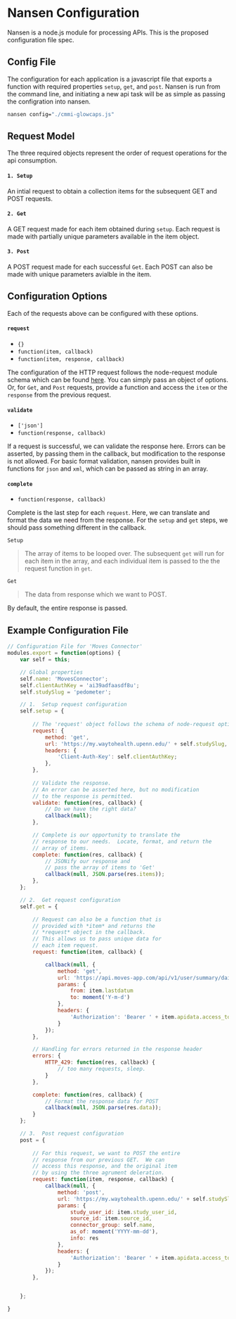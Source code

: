 # Nansen Configuration

Nansen is a node.js module for processing APIs.  This is the proposed configuration file spec.

## Config File
The configuration for each application is a javascript file that exports a function with required properties `setup`, `get`, and `post`.  Nansen is run from the command line, and initiating a new api task will be as simple as passing the configration into nansen.

```bash
nansen config="./cmmi-glowcaps.js"
```

## Request Model
The three required objects represent the order of request operations for the api consumption.

#### `1. Setup`
An intial request to obtain a collection items for the subsequent GET and POST requests.
#### `2. Get`
A GET request made for each item obtained during `setup`.  Each request is made with partially unique parameters available in the item object. 
#### `3. Post`
A POST request made for each successful `Get`.  Each POST can also be made with unique parameters avialble in the item.


## Configuration Options
Each of the requests above can be configured with these options.  

#### `request`
- `{}`
- `function(item, callback)`
- `function(item, response, callback)`


The configuration of the HTTP request follows the node-request module schema which can be found [here](https://github.com/request/request#requestoptions-callback).  You can simply pass an object of options. Or, for `Get`, and `Post` requests, provide a function and access the `item` or the  `response` from the previous request.  

#### `validate`
- `['json']`
- `function(response, callback)`

If a request is successful, we can validate the response here. Errors can be asserted, by passing them in the callback, but modification to the response is not allowed.  For basic format validation, nansen provides built in functions for `json` and `xml`, which can be passed as string in an array.

#### `complete`
- `function(response, callback)`

Complete is the last step for each `request`.  Here, we can translate and format the data we need from the response.  For the `setup` and `get` steps, we should pass something different in the callback.  


    Setup
>The array of items to be looped over.  The subsequent `get` will run for each item in the array, and each individual item is passed to the the request function in `get`.
  
    Get
>The data from response which we want to POST.
        
By default, the entire response is passed.

Example Configuration File
----
```javascript
// Configuration File for 'Moves Connector'
modules.export = function(options) {
    var self = this;

    // Global properties
    self.name: 'MovesConnector';
    self.clientAuthKey = 'ai39adfaasdf8u';
    self.studySlug = 'pedometer';

    // 1.  Setup request configuration
    self.setup = {
    
        // The 'request' object follows the schema of node-request options.
        request: {
            method: 'get',
            url: 'https://my.waytohealth.upenn.edu/' + self.studySlug,
            headers: {
                'Client-Auth-Key': self.clientAuthKey;
            },
        },
        
        // Validate the response.
        // An error can be asserted here, but no modification
        // to the response is permitted.
        validate: function(res, callback) {
            // Do we have the right data?
            callback(null);
        },

        // Complete is our opportunity to translate the 
        // response to our needs.  Locate, format, and return the
        // array of items.
        complete: function(res, callback) {
            // JSONify our response and 
            // pass the array of items to 'Get'
            callback(null, JSON.parse(res.items));
        },
    };

    // 2.  Get request configuration
    self.get = {

        // Request can also be a function that is
        // provided with *item* and returns the
        // *request* object in the callback.  
        // This allows us to pass unique data for
        // each item request. 
        request: function(item, callback) {

            callback(null, {
                method: 'get',
                url: 'https://api.moves-app.com/api/v1/user/summary/daily',
                params: {
                    from: item.lastdatum
                    to: moment('Y-m-d')
                },
                headers: {
                    'Authorization': 'Bearer ' + item.apidata.access_token
                }
            });
        },

        // Handling for errors returned in the response header
        errors: {
            HTTP_429: function(res, callback) {
                // too many requests, sleep.
            }
        },

        complete: function(res, callback) {
            // Format the response data for POST
            callback(null, JSON.parse(res.data));
        }
    };

    // 3.  Post request configuration
    post = {
    
        // For this request, we want to POST the entire
        // response from our previous GET.  We can 
        // access this response, and the original item
        // by using the three agrument deleration.
        request: function(item, response, callback) {
            callback(null, {
                method: 'post',
                url: 'https://my.waytohealth.upenn.edu/' + self.studySlug,
                params: {
                    study_user_id: item.study_user_id,
                    source_id: item.source_id,
                    connector_group: self.name,
                    as_of: moment('YYYY-mm-dd'),
                    info: res
                },
                headers: {
                    'Authorization': 'Bearer ' + item.apidata.access_token
                }
            });
        },


    };

}

```
